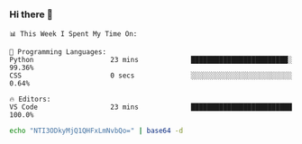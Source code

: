 ### Hi there 👋

<!--START_SECTION:waka-->
```text
📊 This Week I Spent My Time On: 

💬 Programming Languages: 
Python                   23 mins             ████████████████████████░   99.36% 
CSS                      0 secs              ░░░░░░░░░░░░░░░░░░░░░░░░░   0.64%

🔥 Editors: 
VS Code                  23 mins             █████████████████████████   100.0%
```


<!--END_SECTION:waka-->

```bash
echo "NTI3ODkyMjQ1QHFxLmNvbQo=" | base64 -d
```
